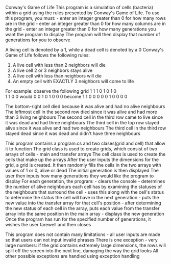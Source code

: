 ﻿Conway's Game of Life
This program is a simulation of cells (bacteria) within a grid using the rules presented by Conway's Game of Life.
To use this program, you must: 
	- enter an integer greater than 0 for how many rows are in the grid
	- enter an integer greater than 0 for how many columns are in the grid
	- enter an integer greater than 0 for how many generations you want the program to display
The program will then display that number of generations for you to observe

A living cell is denoted by a 1, while a dead cell is denoted by a 0
Conway's Game of Life follows the following rules:
1. A live cell with less than 2 neighbors will die  
2. A live cell 2 or 3 neighbors stays alive 
3. A live cell with less than neighbors will die 
4. An empty cell with EXACTLY 3 neighbors will come to life

For example: observe the following grid
1 1 1 0              1 0 1 0  
1 1 0 0    would     0 0 1 0
1 0 0 0    become    1 1 0 0
0 0 0 1              0 0 0 0 

The bottom-right cell died because it was alive and had no alive neighbours
The leftmost cell in the second row died since it was alive and had more than 3 living neighbours
The second cell in the third row came to live since it was dead and had three neighbours
The third cell in the top row stayed alive since it was alive and had two neighbours
The third cell in the third row stayed dead since it was dead and didn't have three neighbours

This program contains a program.cs and two clases(grid and cell) that allow it to function
The grid class is used to create grids, which consist of two arrays of cells - main and transfer arrays
The cell class is used to create the cells that make up the arrays
After the user inputs the dimensions for the grid, a grid is created. It then randomly fills the cells in the  two arrays with values of 1 or 0, alive or dead
The initial generation is then displayed
The user then inputs how many generations they would like the program to display
For each generation, the program:
	- clears the console
	- determines the number of alive neighbours each cell has by examining the statuses of the neighbours that surround the cell
	- uses this along with the cell's status to determine the status the cell will have in the next generation
	- puts the new value into the transfer array for that cell's position
	- after determining the new status of each cell in the array, puts each value from the transfer array into the same position in the main array
	- displays the new generation
Once the program has run for the specified number of generations, it wishes the user farewell and then closes

This program does not contain many limitations -  all user inputs are made so that users can not input invalid phrases
There is one exception - very large numbers: if the grid contains extremely large dimensions, the rows will spill off the screen into the next line, damaging the way the grid looks
All other possible exceptions are handled using exception handling